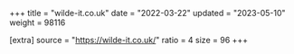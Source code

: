 +++
title = "wilde-it.co.uk"
date = "2022-03-22"
updated = "2023-05-10"
weight = 98116

[extra]
source = "https://wilde-it.co.uk/"
ratio = 4
size = 96
+++
